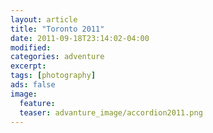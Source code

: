 ```yaml
---
layout: article
title: "Toronto 2011"
date: 2011-09-18T23:14:02-04:00
modified:
categories: adventure
excerpt:
tags: [photography]
ads: false
image:
  feature:
  teaser: advanture_image/accordion2011.png
---
```

